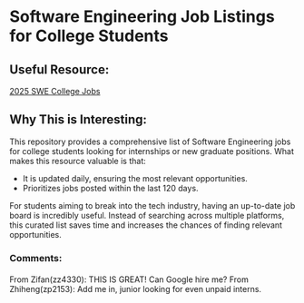 # Software Engineering Job Listings for College Students

## Useful Resource:
[2025 SWE College Jobs](https://github.com/speedyapply/2025-SWE-College-Jobs)

## Why This is Interesting:
This repository provides a comprehensive list of Software Engineering jobs for college students looking for internships or new graduate positions. What makes this resource valuable is that:

- It is updated daily, ensuring the most relevant opportunities.
- Prioritizes jobs posted within the last 120 days.

For students aiming to break into the tech industry, having an up-to-date job board is incredibly useful. Instead of searching across multiple platforms, this curated list saves time and increases the chances of finding relevant opportunities.

### Comments:
####
From Zifan(zz4330): THIS IS GREAT! Can Google hire me?
From Zhiheng(zp2153): Add me in, junior looking for even unpaid interns. 
